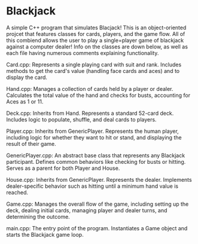 # Blackjack
A simple C++ program that simulates Blacjack! This is an object-oriented projcet that features classes for cards, players, and the game flow. All of this combiend allows the user to play a single=player game of blackjack against a computer dealer! Info on the classes are down below, as well as each file having numerous comments explaining functionality.


Card.cpp:
Represents a single playing card with suit and rank. Includes methods to get the card's value (handling face cards and aces) and to display the card.


Hand.cpp:
Manages a collection of cards held by a player or dealer. Calculates the total value of the hand and checks for busts, accounting for Aces as 1 or 11.


Deck.cpp:
Inherits from Hand. Represents a standard 52-card deck. Includes logic to populate, shuffle, and deal cards to players.


Player.cpp:
Inherits from GenericPlayer. Represents the human player, including logic for whether they want to hit or stand, and displaying the result of their game.


GenericPlayer.cpp:
An abstract base class that represents any Blackjack participant. Defines common behaviors like checking for busts or hitting. Serves as a parent for both Player and House.


House.cpp:
Inherits from GenericPlayer. Represents the dealer. Implements dealer-specific behavior such as hitting until a minimum hand value is reached.

Game.cpp:
Manages the overall flow of the game, including setting up the deck, dealing initial cards, managing player and dealer turns, and determining the outcome.

main.cpp:
The entry point of the program. Instantiates a Game object and starts the Blackjack game loop.

